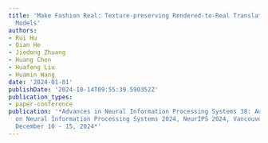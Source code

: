 ```yaml
---
title: 'Make Fashion Real: Texture-preserving Rendered-to-Real Translation with Diffusion
  Models'
authors:
- Rui Hu
- Qian He
- Jiedong Zhuang
- Huang Chen
- Huafeng Liu
- Huamin Wang
date: '2024-01-01'
publishDate: '2024-10-14T09:55:39.590352Z'
publication_types:
- paper-conference
publication: '*Advances in Neural Information Processing Systems 38: Annual Conference
  on Neural Information Processing Systems 2024, NeurIPS 2024, Vancouver, Canada,
  December 10 - 15, 2024*'
---
```

